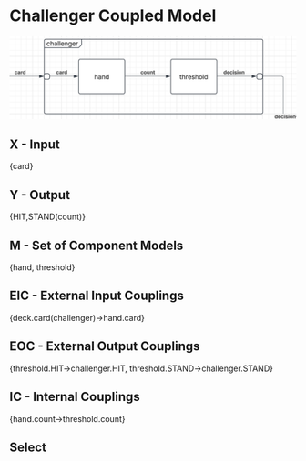# Challenger Coupled Model
![img](challenger.png)
## X - Input
{card}
## Y - Output
{HIT,STAND(count)}

## M - Set of Component Models
{hand, threshold}

## EIC - External Input Couplings
{deck.card(challenger)->hand.card}
## EOC - External Output Couplings
{threshold.HIT->challenger.HIT, threshold.STAND->challenger.STAND}

## IC - Internal Couplings
{hand.count->threshold.count}

## Select

